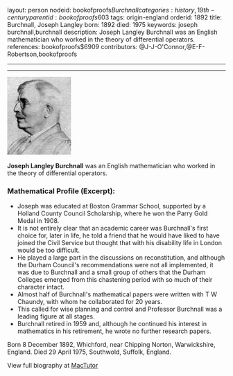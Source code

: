 layout: person
nodeid: bookofproofs$Burchnall
categories: history,19th-century
parentid: bookofproofs$603
tags: origin-england
orderid: 1892
title: Burchnall, Joseph Langley
born: 1892
died: 1975
keywords: joseph burchnall,burchnall
description: Joseph Langley Burchnall was an English mathematician who worked in the theory of differential operators.
references: bookofproofs$6909
contributors: @J-J-O'Connor,@E-F-Robertson,bookofproofs

---



---

![Burchnall.jpg](https://github.com/bookofproofs/bookofproofs.github.io/blob/main/_sources/_assets/images/portraits/Burchnall.jpg?raw=true)

**Joseph Langley Burchnall** was an English mathematician who worked in the theory of differential operators.

### Mathematical Profile (Excerpt):
* Joseph was educated at Boston Grammar School, supported by a Holland County Council Scholarship, where he won the Parry Gold Medal in 1908.
* It is not entirely clear that an academic career was Burchnall's first choice for, later in life, he told a friend that he would have liked to have joined the Civil Service but thought that with his disability life in London would be too difficult.
* He played a large part in the discussions on reconstitution, and although the Durham Council's recommendations were not all implemented, it was due to Burchnall and a small group of others that the Durham Colleges emerged from this chastening period with so much of their character intact.
* Almost half of Burchnall's mathematical papers were written with T W Chaundy, with whom he collaborated for 20 years.
* This called for wise planning and control and Professor Burchnall was a leading figure at all stages.
* Burchnall retired in 1959 and, although he continued his interest in mathematics in his retirement, he wrote no further research papers.

Born 8 December 1892, Whichford, near Chipping Norton, Warwickshire, England. Died 29 April 1975, Southwold, Suffolk, England.

View full biography at [MacTutor](https://mathshistory.st-andrews.ac.uk/Biographies/Burchnall/)
